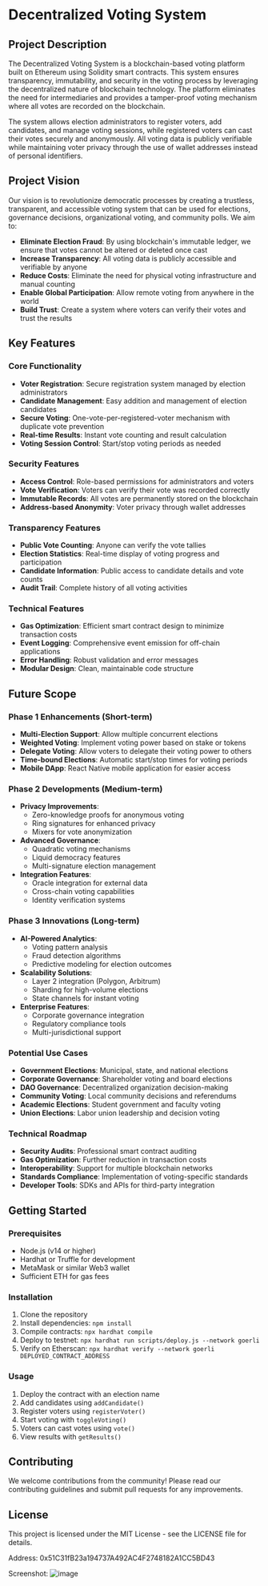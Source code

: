 # Decentralized Voting System

## Project Description

The Decentralized Voting System is a blockchain-based voting platform built on Ethereum using Solidity smart contracts. This system ensures transparency, immutability, and security in the voting process by leveraging the decentralized nature of blockchain technology. The platform eliminates the need for intermediaries and provides a tamper-proof voting mechanism where all votes are recorded on the blockchain.

The system allows election administrators to register voters, add candidates, and manage voting sessions, while registered voters can cast their votes securely and anonymously. All voting data is publicly verifiable while maintaining voter privacy through the use of wallet addresses instead of personal identifiers.

## Project Vision

Our vision is to revolutionize democratic processes by creating a trustless, transparent, and accessible voting system that can be used for elections, governance decisions, organizational voting, and community polls. We aim to:

- **Eliminate Election Fraud**: By using blockchain's immutable ledger, we ensure that votes cannot be altered or deleted once cast
- **Increase Transparency**: All voting data is publicly accessible and verifiable by anyone
- **Reduce Costs**: Eliminate the need for physical voting infrastructure and manual counting
- **Enable Global Participation**: Allow remote voting from anywhere in the world
- **Build Trust**: Create a system where voters can verify their votes and trust the results

## Key Features

### Core Functionality
- **Voter Registration**: Secure registration system managed by election administrators
- **Candidate Management**: Easy addition and management of election candidates
- **Secure Voting**: One-vote-per-registered-voter mechanism with duplicate vote prevention
- **Real-time Results**: Instant vote counting and result calculation
- **Voting Session Control**: Start/stop voting periods as needed

### Security Features
- **Access Control**: Role-based permissions for administrators and voters
- **Vote Verification**: Voters can verify their vote was recorded correctly
- **Immutable Records**: All votes are permanently stored on the blockchain
- **Address-based Anonymity**: Voter privacy through wallet addresses

### Transparency Features
- **Public Vote Counting**: Anyone can verify the vote tallies
- **Election Statistics**: Real-time display of voting progress and participation
- **Candidate Information**: Public access to candidate details and vote counts
- **Audit Trail**: Complete history of all voting activities

### Technical Features
- **Gas Optimization**: Efficient smart contract design to minimize transaction costs
- **Event Logging**: Comprehensive event emission for off-chain applications
- **Error Handling**: Robust validation and error messages
- **Modular Design**: Clean, maintainable code structure

## Future Scope

### Phase 1 Enhancements (Short-term)
- **Multi-Election Support**: Allow multiple concurrent elections
- **Weighted Voting**: Implement voting power based on stake or tokens
- **Delegate Voting**: Allow voters to delegate their voting power to others
- **Time-bound Elections**: Automatic start/stop times for voting periods
- **Mobile DApp**: React Native mobile application for easier access

### Phase 2 Developments (Medium-term)
- **Privacy Improvements**: 
  - Zero-knowledge proofs for anonymous voting
  - Ring signatures for enhanced privacy
  - Mixers for vote anonymization
- **Advanced Governance**:
  - Quadratic voting mechanisms
  - Liquid democracy features
  - Multi-signature election management
- **Integration Features**:
  - Oracle integration for external data
  - Cross-chain voting capabilities
  - Identity verification systems

### Phase 3 Innovations (Long-term)
- **AI-Powered Analytics**:
  - Voting pattern analysis
  - Fraud detection algorithms
  - Predictive modeling for election outcomes
- **Scalability Solutions**:
  - Layer 2 integration (Polygon, Arbitrum)
  - Sharding for high-volume elections
  - State channels for instant voting
- **Enterprise Features**:
  - Corporate governance integration
  - Regulatory compliance tools
  - Multi-jurisdictional support

### Potential Use Cases
- **Government Elections**: Municipal, state, and national elections
- **Corporate Governance**: Shareholder voting and board elections
- **DAO Governance**: Decentralized organization decision-making
- **Community Voting**: Local community decisions and referendums
- **Academic Elections**: Student government and faculty voting
- **Union Elections**: Labor union leadership and decision voting

### Technical Roadmap
- **Security Audits**: Professional smart contract auditing
- **Gas Optimization**: Further reduction in transaction costs
- **Interoperability**: Support for multiple blockchain networks
- **Standards Compliance**: Implementation of voting-specific standards
- **Developer Tools**: SDKs and APIs for third-party integration

## Getting Started

### Prerequisites
- Node.js (v14 or higher)
- Hardhat or Truffle for development
- MetaMask or similar Web3 wallet
- Sufficient ETH for gas fees

### Installation
1. Clone the repository
2. Install dependencies: `npm install`
3. Compile contracts: `npx hardhat compile`
4. Deploy to testnet: `npx hardhat run scripts/deploy.js --network goerli`
5. Verify on Etherscan: `npx hardhat verify --network goerli DEPLOYED_CONTRACT_ADDRESS`

### Usage
1. Deploy the contract with an election name
2. Add candidates using `addCandidate()`
3. Register voters using `registerVoter()`
4. Start voting with `toggleVoting()`
5. Voters can cast votes using `vote()`
6. View results with `getResults()`

## Contributing

We welcome contributions from the community! Please read our contributing guidelines and submit pull requests for any improvements.

## License

This project is licensed under the MIT License - see the LICENSE file for details.

Address: 0x51C31fB23a194737A492AC4F2748182A1CC5BD43

Screenshot: ![image](https://github.com/user-attachments/assets/4ceb1a3a-9348-4b1b-9279-39ddb1eafee7)
